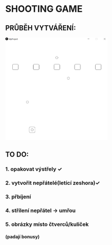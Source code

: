 # SHOOTING GAME

## PRŮBĚH VYTVÁŘENÍ:
<img src="pictures/pic_1.png" width="320" height="320">
	 
## TO DO:
 ###  1. opakovat výstřely ✓
 ###  2. vytvořit nepřátelé(letící zeshora)✓

 ###  3. přbíjení 
 ###  4. střílení nepřátel -> umřou
 ###  5. obrázky místo čtverců/kuliček
  ####  (padají bonusy)
